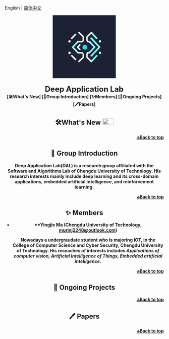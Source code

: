 English | [简体中文](https://github.com/Deep-Application-Lab/.github/blob/main/profile/README_zh-CN.md)
<div id="top" align="center">
  <img src=".\images\logo.jpg" width="200px"/>
  <div>&nbsp;</div>
  <div align="center">
    <font size="5"><b>Deep Application Lab</font>
  </div>
[🛠️What's New]
[📘Group Introduction]
[✨Members]
[🚀Ongoing Projects]
[🖊️Papers]






##  🛠️What's New <a><img width="35" height="20" src="https://user-images.githubusercontent.com/12782558/212848161-5e783dd6-11e8-4fe0-bbba-39ffb77730be.png"></a>



<p align="right"><a href="#top">🔝Back to top</a></p>

## 📖 Group Introduction

**Deep Application Lab**(DAL) is a research group affiliated with the Software and Algorithms Lab of Chengdu University of Technology. His research interests mainly include deep learning and its cross-domain applications, embedded artificial intelligence, and reinforcement learning.



<p align="right"><a href="#top">🔝Back to top</a></p>

## ✨ Members

- **Yingjie Ma (Chengdu University of Technology, [murinj2248@outlook.com](mailto:murinj2248@outlook.com))

  Nowadays a undergraudate student who is majoring **IOT**, in the College of Computer Science and Cyber Security, Chengdu University of Technology. His reseaches of interests includes ***Applications of computer vision, Artificial Intelligence of Things, Embedded artificial intelligence***.

<p align="right"><a href="#top">🔝Back to top</a></p>

## 🚀 Ongoing Projects

<p align="right"><a href="#top">🔝Back to top</a></p>

## 🖊️ Papers

<p align="right"><a href="#top">🔝Back to top</a></p>
